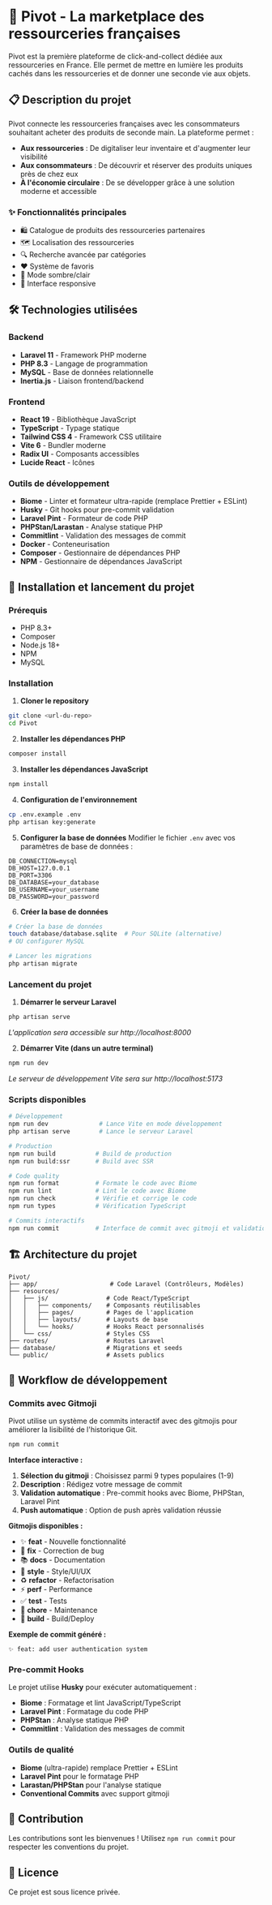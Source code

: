 # 🎯 Pivot - La marketplace des ressourceries françaises

Pivot est la première plateforme de click-and-collect dédiée aux ressourceries en France. Elle permet de mettre en lumière les produits cachés dans les ressourceries et de donner une seconde vie aux objets.

## 📋 Description du projet

Pivot connecte les ressourceries françaises avec les consommateurs souhaitant acheter des produits de seconde main. La plateforme permet :

-   **Aux ressourceries** : De digitaliser leur inventaire et d'augmenter leur visibilité
-   **Aux consommateurs** : De découvrir et réserver des produits uniques près de chez eux
-   **À l'économie circulaire** : De se développer grâce à une solution moderne et accessible

### ✨ Fonctionnalités principales

-   🛍️ Catalogue de produits des ressourceries partenaires
-   🗺️ Localisation des ressourceries
-   🔍 Recherche avancée par catégories
-   ❤️ Système de favoris
-   🌙 Mode sombre/clair
-   📱 Interface responsive

## 🛠️ Technologies utilisées

### Backend

-   **Laravel 11** - Framework PHP moderne
-   **PHP 8.3** - Langage de programmation
-   **MySQL** - Base de données relationnelle
-   **Inertia.js** - Liaison frontend/backend

### Frontend

-   **React 19** - Bibliothèque JavaScript
-   **TypeScript** - Typage statique
-   **Tailwind CSS 4** - Framework CSS utilitaire
-   **Vite 6** - Bundler moderne
-   **Radix UI** - Composants accessibles
-   **Lucide React** - Icônes

### Outils de développement

-   **Biome** - Linter et formateur ultra-rapide (remplace Prettier + ESLint)
-   **Husky** - Git hooks pour pre-commit validation
-   **Laravel Pint** - Formateur de code PHP
-   **PHPStan/Larastan** - Analyse statique PHP
-   **Commitlint** - Validation des messages de commit
-   **Docker** - Conteneurisation
-   **Composer** - Gestionnaire de dépendances PHP
-   **NPM** - Gestionnaire de dépendances JavaScript

## 🚀 Installation et lancement du projet

### Prérequis

-   PHP 8.3+
-   Composer
-   Node.js 18+
-   NPM
-   MySQL

### Installation

1. **Cloner le repository**

```bash
git clone <url-du-repo>
cd Pivot
```

2. **Installer les dépendances PHP**

```bash
composer install
```

3. **Installer les dépendances JavaScript**

```bash
npm install
```

4. **Configuration de l'environnement**

```bash
cp .env.example .env
php artisan key:generate
```

5. **Configurer la base de données**
   Modifier le fichier `.env` avec vos paramètres de base de données :

```env
DB_CONNECTION=mysql
DB_HOST=127.0.0.1
DB_PORT=3306
DB_DATABASE=your_database
DB_USERNAME=your_username
DB_PASSWORD=your_password
```

6. **Créer la base de données**

```bash
# Créer la base de données
touch database/database.sqlite  # Pour SQLite (alternative)
# OU configurer MySQL

# Lancer les migrations
php artisan migrate
```

### Lancement du projet

1. **Démarrer le serveur Laravel**

```bash
php artisan serve
```

_L'application sera accessible sur http://localhost:8000_

2. **Démarrer Vite (dans un autre terminal)**

```bash
npm run dev
```

_Le serveur de développement Vite sera sur http://localhost:5173_

### Scripts disponibles

```bash
# Développement
npm run dev              # Lance Vite en mode développement
php artisan serve        # Lance le serveur Laravel

# Production
npm run build           # Build de production
npm run build:ssr       # Build avec SSR

# Code quality
npm run format          # Formate le code avec Biome
npm run lint            # Lint le code avec Biome
npm run check           # Vérifie et corrige le code
npm run types           # Vérification TypeScript

# Commits interactifs
npm run commit          # Interface de commit avec gitmoji et validation
```

## 🏗️ Architecture du projet

```
Pivot/
├── app/                    # Code Laravel (Contrôleurs, Modèles)
├── resources/
│   ├── js/                # Code React/TypeScript
│   │   ├── components/    # Composants réutilisables
│   │   ├── pages/         # Pages de l'application
│   │   ├── layouts/       # Layouts de base
│   │   └── hooks/         # Hooks React personnalisés
│   └── css/               # Styles CSS
├── routes/                # Routes Laravel
├── database/              # Migrations et seeds
└── public/                # Assets publics
```

## 🚀 Workflow de développement

### Commits avec Gitmoji

Pivot utilise un système de commits interactif avec des gitmojis pour améliorer la lisibilité de l'historique Git.

```bash
npm run commit
```

**Interface interactive :**
1. **Sélection du gitmoji** : Choisissez parmi 9 types populaires (1-9)
2. **Description** : Rédigez votre message de commit
3. **Validation automatique** : Pre-commit hooks avec Biome, PHPStan, Laravel Pint
4. **Push automatique** : Option de push après validation réussie

**Gitmojis disponibles :**
- ✨ **feat** - Nouvelle fonctionnalité
- 🐛 **fix** - Correction de bug  
- 📚 **docs** - Documentation
- 💄 **style** - Style/UI/UX
- ♻️ **refactor** - Refactorisation
- ⚡ **perf** - Performance
- ✅ **test** - Tests
- 🔧 **chore** - Maintenance
- 🚀 **build** - Build/Deploy

**Exemple de commit généré :**
```
✨ feat: add user authentication system
```

### Pre-commit Hooks

Le projet utilise **Husky** pour exécuter automatiquement :
- **Biome** : Formatage et lint JavaScript/TypeScript
- **Laravel Pint** : Formatage du code PHP  
- **PHPStan** : Analyse statique PHP
- **Commitlint** : Validation des messages de commit

### Outils de qualité

- **Biome** (ultra-rapide) remplace Prettier + ESLint
- **Laravel Pint** pour le formatage PHP
- **Larastan/PHPStan** pour l'analyse statique
- **Conventional Commits** avec support gitmoji

## 🤝 Contribution

Les contributions sont les bienvenues ! Utilisez `npm run commit` pour respecter les conventions du projet.

## 📄 Licence

Ce projet est sous licence privée.
